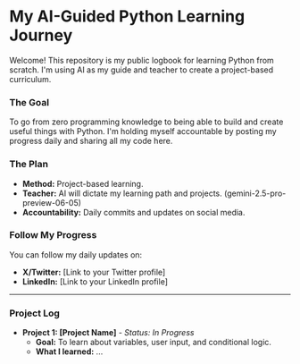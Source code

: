 # My AI-Guided Python Learning Journey

Welcome! This repository is my public logbook for learning Python from scratch. I'm using AI as my guide and teacher to create a project-based curriculum.

### The Goal
To go from zero programming knowledge to being able to build and create useful things with Python. I'm holding myself accountable by posting my progress daily and sharing all my code here.

### The Plan
- **Method:** Project-based learning.
- **Teacher:** AI will dictate my learning path and projects. (gemini-2.5-pro-preview-06-05)
- **Accountability:** Daily commits and updates on social media.

### Follow My Progress
You can follow my daily updates on:
- **X/Twitter:** [Link to your Twitter profile]
- **LinkedIn:** [Link to your LinkedIn profile]

---

### Project Log

*   **Project 1: [Project Name]** - *Status: In Progress*
    *   **Goal:** To learn about variables, user input, and conditional logic.
    *   **What I learned:** ...
